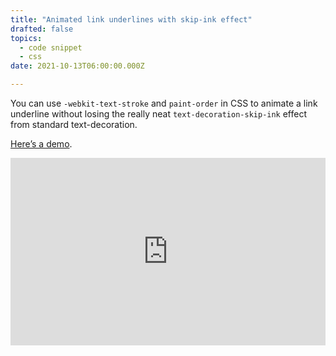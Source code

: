 ```yaml
---
title: "Animated link underlines with skip-ink effect"
drafted: false
topics:
  - code snippet
  - css
date: 2021-10-13T06:00:00.000Z

---
```


You can use `-webkit-text-stroke` and `paint-order` in CSS to animate a link underline without losing the really neat `text-decoration-skip-ink` effect from standard text-decoration.  

[Here’s a demo](https://codepen.io/xdesro/pen/JjgxqLy).

<!-- TODO fix console errors coming from this -->
<iframe height="300" style="width: 100%;" scrolling="no" title="Animated Underline with text-decoration-skip-ink Effect" src="https://codepen.io/xdesro/embed/JjgxqLy?default-tab=css%2Cresult&theme-id=37307" frameborder="no" loading="lazy" allowtransparency="true" allowfullscreen="true">
  See the Pen <a href="https://codepen.io/xdesro/pen/JjgxqLy">
  Animated Underline with text-decoration-skip-ink Effect</a> by Henry Desroches (<a href="https://codepen.io/xdesro">@xdesro</a>)
  on <a href="https://codepen.io">CodePen</a>.
</iframe>
<!-- <p class="codepen" data-height="300" data-theme-id="37307" data-default-tab="result,css" data-slug-hash="JjgxqLy" data-pen-title="Animated Underline with text-decoration-skip-ink Effect" data-user="xdesro" style="height: 300px; box-sizing: border-box; display: flex; align-items: center; justify-content: center; border: 2px solid; margin: 1em 0; padding: 1em;">
  <span>See the Pen <a href="https://codepen.io/xdesro/pen/JjgxqLy">
  Animated Underline with text-decoration-skip-ink Effect</a> by Henry Desroches (<a href="https://codepen.io/xdesro">@xdesro</a>)
  on <a href="https://codepen.io">CodePen</a>.</span>
</p>
<script data-taxi-reload async src="https://public.codepenassets.com/embed/index.js"></script> -->